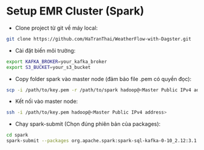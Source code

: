# Setup EMR Cluster (Spark)

- Clone project từ git về máy local:
```bash
git clone https://github.com/HaTranThai/WeatherFlow-with-Dagster.git
```

- Cài đặt biến môi trường:
```bash
export KAFKA_BROKER=your_kafka_broker
export S3_BUCKET=your_s3_bucket
```

- Copy folder spark vào master node (đảm bảo file .pem có quyền đọc):
```bash
scp -i /path/to/key.pem -r /path/to/spark hadoop@<Master Public IPv4 address>:~/
```

- Kết nối vào master node:
```bash
ssh -i /path/to/key.pem hadoop@<Master Public IPv4 address>
```

- Chạy spark-submit (Chọn đúng phiên bản của packages):
```bash
cd spark
spark-submit --packages org.apache.spark:spark-sql-kafka-0-10_2.12:3.1.1 stream_event.py
```